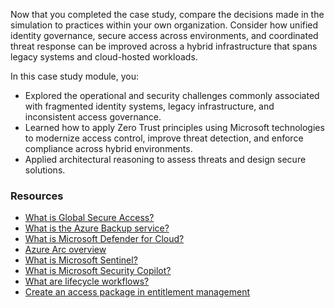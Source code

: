 
Now that you completed the case study, compare the decisions made in the simulation to practices within your own organization. Consider how unified identity governance, secure access across environments, and coordinated threat response can be improved across a hybrid infrastructure that spans legacy systems and cloud-hosted workloads.

In this case study module, you:

- Explored the operational and security challenges commonly associated with fragmented identity systems, legacy infrastructure, and inconsistent access governance.
- Learned how to apply Zero Trust principles using Microsoft technologies to modernize access control, improve threat detection, and enforce compliance across hybrid environments.
- Applied architectural reasoning to assess threats and design secure solutions.

### Resources

- [What is Global Secure Access?](/entra/global-secure-access/overview-what-is-global-secure-access)
- [What is the Azure Backup service?](/azure/backup/backup-overview)
- [What is Microsoft Defender for Cloud?](/azure/defender-for-cloud/defender-for-cloud-introduction)
- [Azure Arc overview](/azure/azure-arc/overview)
- [What is Microsoft Sentinel?](/azure/sentinel/overview)
- [What is Microsoft Security Copilot?](/copilot/security/microsoft-security-copilot)
- [What are lifecycle workflows?](/entra/id-governance/what-are-lifecycle-workflows)
- [Create an access package in entitlement management](/entra/id-governance/entitlement-management-access-package-create)
